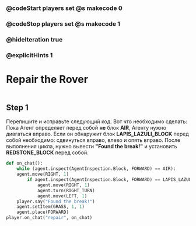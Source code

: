 ### @codeStart players set @s makecode 0
### @codeStop players set @s makecode 1

### @hideIteration true 
### @explicitHints 1


# Repair the Rover 
```python
```
## Step 1
Перепишите и исправьте следующий код. Вот что необходимо сделать:
Пока Агент определяет перед собой **не** блок **AIR**, Агенту нужно дивгаться вправо. Если он обнаружит блок **LAPIS_LAZULI_BLOCK** перед собой необходимо: сдвинуться вправо, влево и опять вправо. После выполнения цикла, нужно вывести **"Found the break!"** и установить **REDSTONE_BLOCK** перед собой.


```python
def on_chat():
    while (agent.inspect(AgentInspection.Block, FORWARD) == AIR):
    agent.move(RIGHT, 1)
        if agent.inspect(AgentInspection.Block, FORWARD) == LAPIS_LAZULI_BLOCK:
            agent.move(RIGHT, 1)
            agent.turn(RIGHT_TURN)
            agent.move(LEFT, 1)
    player.say("Found the break!")
    agent.setItem(GRASS, 1, 1)
    agent.place(FORWARD)
player.on_chat("repair", on_chat)
```
